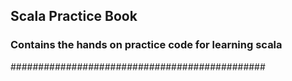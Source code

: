 ## Scala Practice Book
### Contains the hands on practice code for learning scala
##############################################

